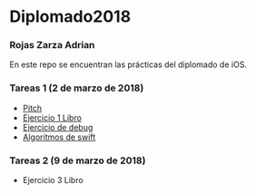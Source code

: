 # Diplomado2018

### Rojas Zarza Adrian

En este repo se encuentran las prácticas del diplomado de iOS.

### Tareas 1 (2 de marzo de 2018)
* [Pitch](https://github.com/adr1anzarza/Diplomado2018/blob/master/pitch/Connections.pdf)
* [Ejercicio 1 Libro](https://github.com/adr1anzarza/Diplomado2018/tree/master/ejerciciosApp/Quiz)
* [Ejercicio de debug]()
* [Algoritmos de swift](https://github.com/adr1anzarza/Diplomado2018/tree/master/playgrounds/swift.playground/Pages)


### Tareas 2 (9 de marzo de 2018)
* Ejercicio 3 Libro
